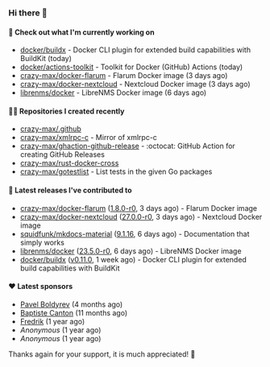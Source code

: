 ### Hi there 👋

#### 👷 Check out what I'm currently working on

- [docker/buildx](https://github.com/docker/buildx) - Docker CLI plugin for extended build capabilities with BuildKit (today)
- [docker/actions-toolkit](https://github.com/docker/actions-toolkit) - Toolkit for Docker (GitHub) Actions (today)
- [crazy-max/docker-flarum](https://github.com/crazy-max/docker-flarum) - Flarum Docker image (3 days ago)
- [crazy-max/docker-nextcloud](https://github.com/crazy-max/docker-nextcloud) - Nextcloud Docker image (3 days ago)
- [librenms/docker](https://github.com/librenms/docker) - LibreNMS Docker image (6 days ago)

#### 👨‍💻 Repositories I created recently

- [crazy-max/.github](https://github.com/crazy-max/.github)
- [crazy-max/xmlrpc-c](https://github.com/crazy-max/xmlrpc-c) - Mirror of xmlrpc-c
- [crazy-max/ghaction-github-release](https://github.com/crazy-max/ghaction-github-release) - :octocat: GitHub Action for creating GitHub Releases
- [crazy-max/rust-docker-cross](https://github.com/crazy-max/rust-docker-cross)
- [crazy-max/gotestlist](https://github.com/crazy-max/gotestlist) - List tests in the given Go packages

#### 🚀 Latest releases I've contributed to

- [crazy-max/docker-flarum](https://github.com/crazy-max/docker-flarum) ([1.8.0-r0](https://github.com/crazy-max/docker-flarum/releases/tag/1.8.0-r0), 3 days ago) - Flarum Docker image
- [crazy-max/docker-nextcloud](https://github.com/crazy-max/docker-nextcloud) ([27.0.0-r0](https://github.com/crazy-max/docker-nextcloud/releases/tag/27.0.0-r0), 3 days ago) - Nextcloud Docker image
- [squidfunk/mkdocs-material](https://github.com/squidfunk/mkdocs-material) ([9.1.16](https://github.com/squidfunk/mkdocs-material/releases/tag/9.1.16), 6 days ago) - Documentation that simply works
- [librenms/docker](https://github.com/librenms/docker) ([23.5.0-r0](https://github.com/librenms/docker/releases/tag/23.5.0-r0), 6 days ago) - LibreNMS Docker image
- [docker/buildx](https://github.com/docker/buildx) ([v0.11.0](https://github.com/docker/buildx/releases/tag/v0.11.0), 1 week ago) - Docker CLI plugin for extended build capabilities with BuildKit

#### ❤️ Latest sponsors
- [Pavel Boldyrev](https://github.com/bpg) (4 months ago)
- [Baptiste Canton](https://github.com/batmac) (11 months ago)
- [Fredrik](https://github.com/fredrikscode) (1 year ago)
- _Anonymous_ (1 year ago)
- _Anonymous_ (1 year ago)

Thanks again for your support, it is much appreciated! 🙏
